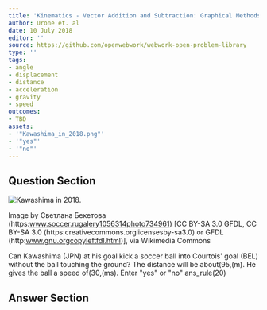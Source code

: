 ```yaml
---
title: 'Kinematics - Vector Addition and Subtraction: Graphical Methods'
author: Urone et. al
date: 10 July 2018
editor: ''
source: https://github.com/openwebwork/webwork-open-problem-library
type: ''
tags:
- angle
- displacement
- distance
- acceleration
- gravity
- speed
outcomes:
- TBD
assets:
- '"Kawashima_in_2018.png"'
- '"yes"'
- '"no"'
---
```


## Question Section 

![Kawashima in 2018.]("Kawashima_in_2018.png")

Image by Светлана Бекетова (https:www.soccer.rugalery1056314photo734961) [CC BY-SA 3.0 GFDL, CC BY-SA 3.0  (https:creativecommons.orglicensesby-sa3.0) or GFDL (http:www.gnu.orgcopyleftfdl.html)], via Wikimedia Commons

 

Can Kawashima (JPN) at his goal kick a soccer ball into Courtois' goal (BEL) without the ball touching the ground? The distance will be about(95,(m). He gives the ball a speed of(30,(ms).
Enter "yes" or "no"
ans_rule(20)



## Answer Section

